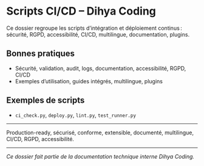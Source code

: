 # Scripts CI/CD – Dihya Coding

Ce dossier regroupe les scripts d’intégration et déploiement continus : sécurité, RGPD, accessibilité, CI/CD, multilingue, documentation, plugins.

## Bonnes pratiques

- Sécurité, validation, audit, logs, documentation, accessibilité, RGPD, CI/CD
- Exemples d’utilisation, guides intégrés, multilingue, plugins

## Exemples de scripts

- `ci_check.py`, `deploy.py`, `lint.py`, `test_runner.py`

---

Production-ready, sécurisé, conforme, extensible, documenté, multilingue, CI/CD, RGPD, accessibilité.

---

*Ce dossier fait partie de la documentation technique interne Dihya Coding.*
